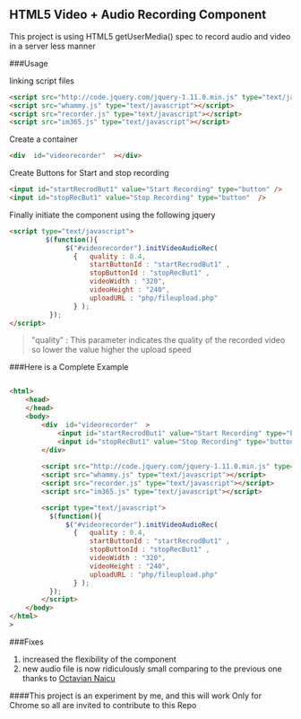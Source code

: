## HTML5 Video + Audio Recording Component 

This project is using HTML5 getUserMedia() spec to record audio and video in a server less manner 


###Usage 

linking script files 

```html
<script src="http://code.jquery.com/jquery-1.11.0.min.js" type="text/javascript" ></script>
<script src="whammy.js" type="text/javascript"></script>
<script src="recorder.js" type="text/javascript"></script>
<script src="im365.js" type="text/javascript"></script>
```

Create a container


```html
<div  id="videorecorder"  ></div>
```

Create Buttons for Start and stop recording 

```html
<input id="startRecrodBut1" value="Start Recording" type="button" />
<input id="stopRecBut1" value="Stop Recording" type="button"  />
```

Finally initiate the component using the following jquery 

```html
<script type="text/javascript">
		 $(function(){
		      $("#videorecorder").initVideoAudioRec( 
		      	{   quality : 0.4, 
		      		startButtonId : "startRecrodBut1" , 
		      		stopButtonId : "stopRecBut1" ,
		      		videoWidth : "320",
		      		videoHeight : "240",
		      		uploadURL : "php/fileupload.php"
		      	} );
		  });		 
</script>
```
>"quality" : This parameter indicates the quality of the recorded video so lower the value higher the upload speed   


###Here is a Complete Example 

```html

<html>
	<head>
  	</head>
	<body>
		<div  id="videorecorder"  >  
			<input id="startRecrodBut1" value="Start Recording" type="button" />
			<input id="stopRecBut1" value="Stop Recording" type="button"  />
		</div>
		
		<script src="http://code.jquery.com/jquery-1.11.0.min.js" type="text/javascript" ></script>
		<script src="whammy.js" type="text/javascript"></script>
		<script src="recorder.js" type="text/javascript"></script>
		<script src="im365.js" type="text/javascript"></script>

	  	<script type="text/javascript">
		  $(function(){
		      $("#videorecorder").initVideoAudioRec( 
		      	{   quality : 0.4, 
		      		startButtonId : "startRecrodBut1" , 
		      		stopButtonId : "stopRecBut1" ,
		      		videoWidth : "320",
		      		videoHeight : "240",
		      		uploadURL : "php/fileupload.php"
		      	} );
		  });		 
		</script>
	</body>
</html>
>

```

###Fixes 
1. increased the flexibility of the component
2. new audio file is now ridiculously small comparing to the previous one thanks to [Octavian Naicu](https://github.com/nusofthq/Recordmp3js)

####This project is an experiment by me, and this will work Only for Chrome so all are invited to contribute to this Repo 

